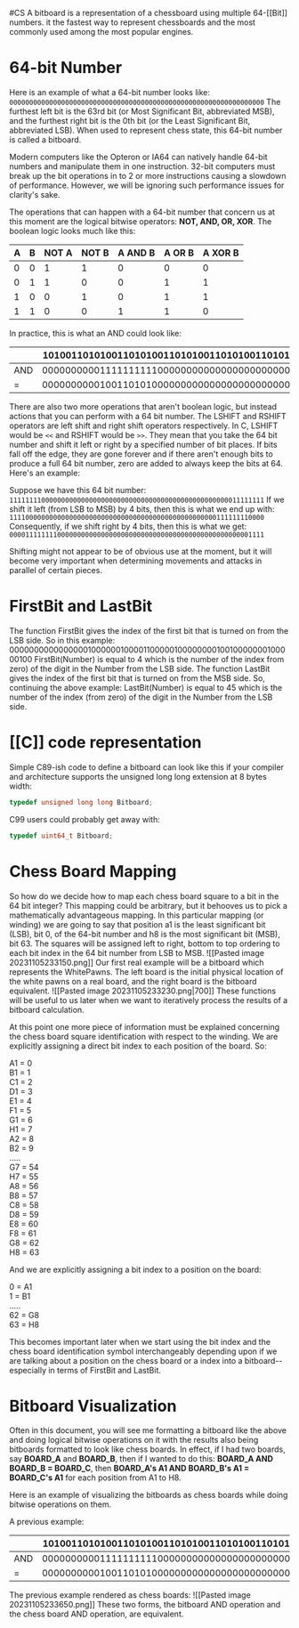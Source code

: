 #CS
A bitboard is a representation of a chessboard using multiple 64-[[Bit]] numbers. it the fastest way to represent chessboards and the most commonly used among the most popular engines.
# 64-bit Number
Here is an example of what a 64-bit number looks like:
`0000000000000000000000000000000000000000000000000000000000000000`
The furthest left bit is the 63rd bit (or Most Significant Bit, abbreviated MSB), and the furthest right bit is the 0th bit (or the Least Significant Bit, abbreviated LSB). When used to represent chess state, this 64-bit number is called a bitboard.

Modern computers like the Opteron or IA64 can natively handle 64-bit numbers and manipulate them in one instruction. 32-bit computers must break up the bit operations in to 2 or more instructions causing a slowdown of performance. However, we will be ignoring such performance issues for clarity's sake.

The operations that can happen with a 64-bit number that concern us at this moment are the logical bitwise operators: **NOT, AND, OR, XOR**. The boolean logic looks much like this:

| A   | B   | NOT A | NOT B | A AND B | A OR B | A XOR B |
| --- | --- | ----- | ----- | ------- | ------ | ------- |
| 0   | 0   | 1     | 1     | 0       | 0      | 0       |
| 0   | 1   | 1     | 0     | 0       | 1      | 1       |
| 1   | 0   | 0     | 1     | 0       | 1      | 1       |
| 1   | 1   | 0     | 0     | 1       | 1      | 0       |

In practice, this is what an AND could look like:

|     | 1010011010100110101001101010011010100110101001101010011010100110 |
| --- | ---------------------------------------------------------------- |
| AND | 0000000000111111111100000000000000000000000000000000000000000000 |
| =   | 0000000000100110101000000000000000000000000000000000000000000000                                                                 |

There are also two more operations that aren't boolean logic, but instead actions that you can perform with a 64 bit number. The LSHIFT and RSHIFT operators are left shift and right shift operators respectively. In C, LSHIFT would be `<<` and RSHIFT would be `>>`. They mean that you take the 64 bit number and shift it left or right by a specified number of bit places. If bits fall off the edge, they are gone forever and if there aren't enough bits to produce a full 64 bit number, zero are added to always keep the bits at 64. Here's an example:

Suppose we have this 64 bit number:
`1111111100000000000000000000000000000000000000000000000011111111`
If we shift it left (from LSB to MSB) by 4 bits, then this is what we end up with:
`1111000000000000000000000000000000000000000000000000111111110000`
Consequently, if we shift right by 4 bits, then this is what we get:
`0000111111110000000000000000000000000000000000000000000000001111`

Shifting might not appear to be of obvious use at the moment, but it will become very important when determining movements and attacks in parallel of certain pieces.
# FirstBit and LastBit
The function FirstBit gives the index of the first bit that is turned on from the LSB side. So in this example:
0000000000000000100000010000110000010000000010010000000100000100
FirstBit(Number) is equal to 4 which is the number of the index from zero) of the digit in the Number from the LSB side.
The function LastBit gives the index of the first bit that is turned on from the MSB side. So, continuing the above example:
LastBit(Number) is equal to 45 which is the number of the index (from zero) of the digit in the Number from the LSB side.
# [[C]] code representation
Simple C89-ish code to define a bitboard can look like this if your compiler and architecture supports the unsigned long long extension at 8 bytes width:
```c
typedef unsigned long long Bitboard;
```
C99 users could probably get away with:
```c
typedef uint64_t Bitboard;
```
# Chess Board Mapping
So how do we decide how to map each chess board square to a bit in the 64 bit integer? This mapping could be arbitrary, but it behooves us to pick a mathematically advantageous mapping. In this particular mapping (or winding) we are going to say that position a1 is the least significant bit (LSB), bit 0, of the 64-bit number and h8 is the most significant bit (MSB), bit 63. The squares will be assigned left to right, bottom to top ordering to each bit index in the 64 bit number from LSB to MSB.
![[Pasted image 20231105233150.png]]
Our first real example will be a bitboard which represents the WhitePawns. The left board is the initial physical location of the white pawns on a real board, and the right board is the bitboard equivalent.
![[Pasted image 20231105233230.png|700]]
These functions will be useful to us later when we want to iteratively process the results of a bitboard calculation.

At this point one more piece of information must be explained concerning the chess board square identification with respect to the winding. We are explicitly assigning a direct bit index to each position of the board. So:

A1 = 0  
B1 = 1  
C1 = 2  
D1 = 3  
E1 = 4  
F1 = 5  
G1 = 6  
H1 = 7  
A2 = 8  
B2 = 9  
.....  
G7 = 54  
H7 = 55  
A8 = 56  
B8 = 57  
C8 = 58  
D8 = 59  
E8 = 60  
F8 = 61  
G8 = 62  
H8 = 63

And we are explicitly assigning a bit index to a position on the board:

0 = A1  
1 = B1  
.....  
62 = G8  
63 = H8  

This becomes important later when we start using the bit index and the chess board identification symbol interchangeably depending upon if we are talking about a position on the chess board or a index into a bitboard--especially in terms of FirstBit and LastBit.
# Bitboard Visualization
Often in this document, you will see me formatting a bitboard like the above and doing logical bitwise operations on it with the results also being bitboards formatted to look like chess boards. In effect, if I had two boards, say **BOARD_A** and **BOARD_B**, then if I wanted to do this: **BOARD_A AND BOARD_B = BOARD_C**, then **BOARD_A's A1 AND BOARD_B's A1 = BOARD_C's A1** for each position from A1 to H8.

Here is an example of visualizing the bitboards as chess boards while doing bitwise operations on them.

A previous example:

|     | 1010011010100110101001101010011010100110101001101010011010100110 |
| --- | ---------------------------------------------------------------- |
| AND | 0000000000111111111100000000000000000000000000000000000000000000 |
| =   | 0000000000100110101000000000000000000000000000000000000000000000 |

The previous example rendered as chess boards:
![[Pasted image 20231105233650.png]]
These two forms, the bitboard AND operation and the chess board AND operation, are equivalent.